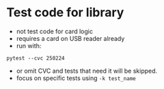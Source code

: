 # Test code for library

- not test code for card logic
- requires a card on USB reader already
- run with:


```
pytest --cvc 250224
```

- or omit CVC and tests that need it will be skipped.
- focus on specific tests using `-k test_name`


